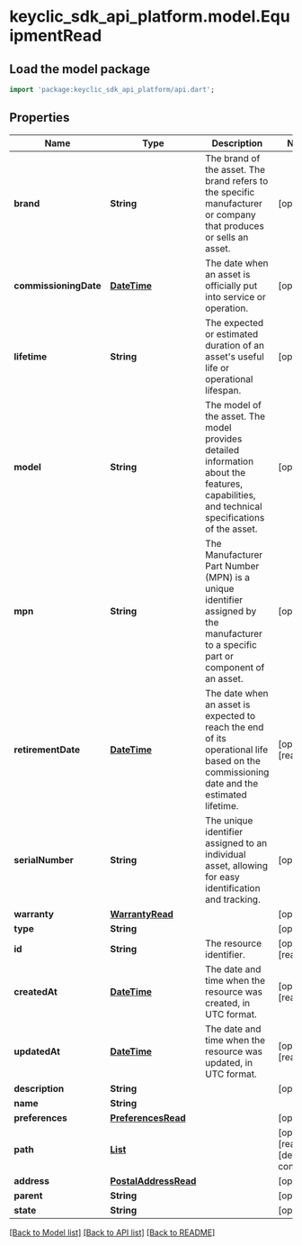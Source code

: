 # keyclic_sdk_api_platform.model.EquipmentRead

## Load the model package
```dart
import 'package:keyclic_sdk_api_platform/api.dart';
```

## Properties
Name | Type | Description | Notes
------------ | ------------- | ------------- | -------------
**brand** | **String** | The brand of the asset. The brand refers to the specific manufacturer or company that produces or sells an asset. | [optional] 
**commissioningDate** | [**DateTime**](DateTime.md) | The date when an asset is officially put into service or operation. | [optional] 
**lifetime** | **String** | The expected or estimated duration of an asset's useful life or operational lifespan. | [optional] 
**model** | **String** | The model of the asset. The model provides detailed information about the features, capabilities, and technical specifications of the asset. | [optional] 
**mpn** | **String** | The Manufacturer Part Number (MPN) is a unique identifier assigned by the manufacturer to a specific part or component of an asset. | [optional] 
**retirementDate** | [**DateTime**](DateTime.md) | The date when an asset is expected to reach the end of its operational life based on the commissioning date and the estimated lifetime. | [optional] [readonly] 
**serialNumber** | **String** | The unique identifier assigned to an individual asset, allowing for easy identification and tracking. | [optional] 
**warranty** | [**WarrantyRead**](WarrantyRead.md) |  | [optional] 
**type** | **String** |  | [optional] 
**id** | **String** | The resource identifier. | [optional] [readonly] 
**createdAt** | [**DateTime**](DateTime.md) | The date and time when the resource was created, in UTC format. | [optional] [readonly] 
**updatedAt** | [**DateTime**](DateTime.md) | The date and time when the resource was updated, in UTC format. | [optional] [readonly] 
**description** | **String** |  | [optional] 
**name** | **String** |  | 
**preferences** | [**PreferencesRead**](PreferencesRead.md) |  | [optional] 
**path** | [**List<NodeRead>**](NodeRead.md) |  | [optional] [readonly] [default to const []]
**address** | [**PostalAddressRead**](PostalAddressRead.md) |  | [optional] 
**parent** | **String** |  | [optional] 
**state** | **String** |  | [optional] 

[[Back to Model list]](../README.md#documentation-for-models) [[Back to API list]](../README.md#documentation-for-api-endpoints) [[Back to README]](../README.md)



